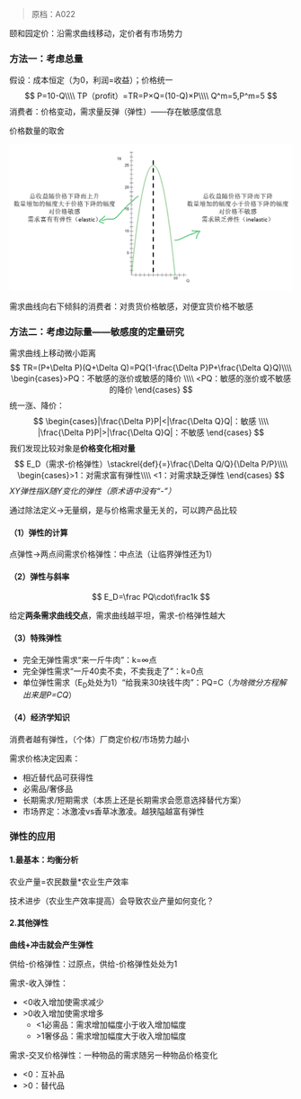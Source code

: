 > 原档：A022

颐和园定价：沿需求曲线移动，定价者有市场势力

### 方法一：考虑总量

假设：成本恒定（为0，利润=收益）；价格统一
$$
P=10-Q\\\\
TP（profit）=TR=P×Q=(10-Q)×P\\\\
Q^m=5,P^m=5
$$
消费者：价格变动，需求量反弹（弹性）——存在敏感度信息

价格数量的取舍

![](A022.png)

需求曲线向右下倾斜的消费者：对贵货价格敏感，对便宜货价格不敏感

### 方法二：考虑边际量——敏感度的定量研究

需求曲线上移动微小距离
$$
TR=(P+\Delta P)(Q+\Delta Q)=PQ(1-\frac{\Delta P}P+\frac{\Delta Q}Q)\\\\
\begin{cases}>PQ：不敏感的涨价或敏感的降价 \\\\
<PQ：敏感的涨价或不敏感的降价
\end{cases}
$$
统一涨、降价：
$$
\begin{cases}|\frac{\Delta P}P|<|\frac{\Delta Q}Q|：敏感 \\\\
|\frac{\Delta P}P|>|\frac{\Delta Q}Q|：不敏感
\end{cases}
$$
我们发现比较对象是**价格变化相对量**
$$
E_D（需求-价格弹性）\stackrel{def}{=}\frac{\Delta Q/Q}{\Delta P/P}\\\\
\begin{cases}>1：对需求富有弹性\\\\
<1：对需求缺乏弹性
\end{cases}
$$
*XY弹性指X随Y变化的弹性（原术语中没有“-”）*

通过除法定义→无量纲，是与价格需求量无关的，可以跨产品比较

#### （1）弹性的计算

点弹性→两点间需求价格弹性：中点法（让临界弹性还为1）

#### （2）弹性与斜率

$$
E_D=\frac PQ\cdot\frac1k
$$

给定**两条需求曲线交点**，需求曲线越平坦，需求-价格弹性越大

#### （3）特殊弹性

- 完全无弹性需求“来一斤牛肉”：k=∞点
- 完全弹性需求“一斤40卖不卖，不卖我走了”：k=0点
- 单位弹性需求（E<sub>D</sub>处处为1）“给我来30块钱牛肉”：PQ=C（*为啥微分方程解出来是P=CQ*）

#### （4）经济学知识

消费者越有弹性，（个体）厂商定价权/市场势力越小

需求价格决定因素：

- 相近替代品可获得性
- 必需品/奢侈品
- 长期需求/短期需求（本质上还是长期需求会愿意选择替代方案）
- 市场界定：冰激凌vs香草冰激凌。越狭隘越富有弹性

### 弹性的应用

#### 1.最基本：均衡分析

农业产量=农民数量*农业生产效率

技术进步（农业生产效率提高）会导致农业产量如何变化？

#### 2.其他弹性

**曲线+冲击就会产生弹性**

供给-价格弹性：过原点，供给-价格弹性处处为1

需求-收入弹性：

- <0收入增加使需求减少
- \>0收入增加使需求增多
  - <1必需品：需求增加幅度小于收入增加幅度
  - \>1奢侈品：需求增加幅度大于收入增加幅度

需求-交叉价格弹性：一种物品的需求随另一种物品价格变化

- <0：互补品
- \>0：替代品
